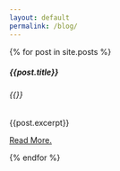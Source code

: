 ```yaml
---
layout: default
permalink: /blog/
---
```


<div class="d-flex mt-5">
  {% for post in site.posts %}
<div class="card m-2 float-left" style="width:30vw" >
  <div class="card-body">
    <h5 class="card-title">{{post.title}}</h5>
    <h6 class="card-subtitle mb-2 text-muted">{{}}</h6>
    <p class="card-text">{{post.excerpt}}</p>
    <a href="{{post.url}}" class="card-link">Read More.</a>
    
  </div>
</div>

{% endfor %}

</div>

